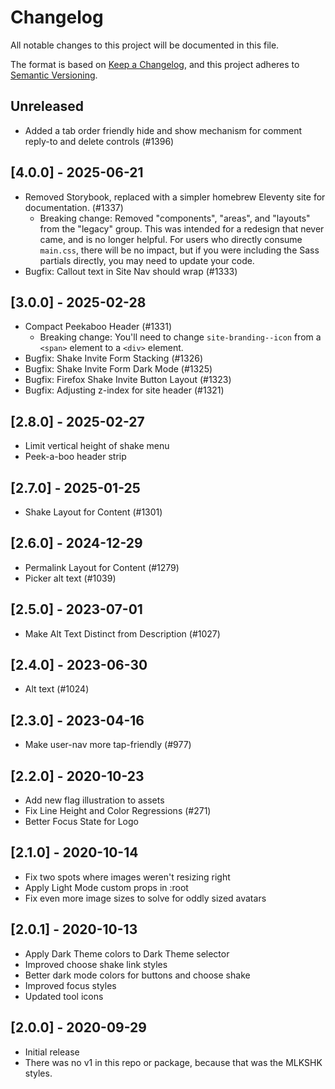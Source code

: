 # Changelog

All notable changes to this project will be documented in this file.

The format is based on [Keep a Changelog](https://keepachangelog.com/en/1.0.0/),
and this project adheres to [Semantic Versioning](https://semver.org/spec/v2.0.0.html).

## Unreleased

- Added a tab order friendly hide and show mechanism for comment reply-to and
  delete controls (#1396)

## [4.0.0] - 2025-06-21

- Removed Storybook, replaced with a simpler homebrew Eleventy site for
  documentation. (#1337)
  - Breaking change: Removed "components", "areas", and "layouts" from the
    "legacy" group. This was intended for a redesign that never came, and
    is no longer helpful. For users who directly consume `main.css`, there
    will be no impact, but if you were including the Sass partials directly,
    you may need to update your code.
- Bugfix: Callout text in Site Nav should wrap (#1333)

## [3.0.0] - 2025-02-28

- Compact Peekaboo Header (#1331)
  - Breaking change: You'll need to change `site-branding--icon` from a `<span>`
    element to a `<div>` element.
- Bugfix: Shake Invite Form Stacking (#1326)
- Bugfix: Shake Invite Form Dark Mode (#1325)
- Bugfix: Firefox Shake Invite Button Layout (#1323)
- Bugfix: Adjusting z-index for site header (#1321)

## [2.8.0] - 2025-02-27

- Limit vertical height of shake menu
- Peek-a-boo header strip

## [2.7.0] - 2025-01-25

- Shake Layout for Content (#1301)

## [2.6.0] - 2024-12-29

- Permalink Layout for Content (#1279)
- Picker alt text (#1039)

## [2.5.0] - 2023-07-01

- Make Alt Text Distinct from Description (#1027)

## [2.4.0] - 2023-06-30

- Alt text (#1024)

## [2.3.0] - 2023-04-16

- Make user-nav more tap-friendly (#977)

## [2.2.0] - 2020-10-23

- Add new flag illustration to assets
- Fix Line Height and Color Regressions (#271)
- Better Focus State for Logo

## [2.1.0] - 2020-10-14

- Fix two spots where images weren't resizing right
- Apply Light Mode custom props in :root
- Fix even more image sizes to solve for oddly sized avatars

## [2.0.1] - 2020-10-13

- Apply Dark Theme colors to Dark Theme selector
- Improved choose shake link styles
- Better dark mode colors for buttons and choose shake
- Improved focus styles
- Updated tool icons

## [2.0.0] - 2020-09-29

- Initial release
- There was no v1 in this repo or package, because that was the MLKSHK styles.
